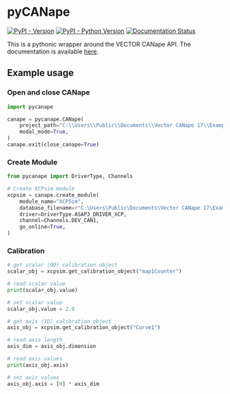 # pyCANape

[![PyPI - Version](https://img.shields.io/pypi/v/pycanape.svg)](https://pypi.org/project/pycanape)
[![PyPI - Python Version](https://img.shields.io/pypi/pyversions/pycanape.svg)](https://pypi.org/project/pycanape)
[![Documentation Status](https://readthedocs.org/projects/pycanape/badge/?version=latest)](https://pycanape.readthedocs.io/en/latest/?badge=latest)

This is a pythonic wrapper around the VECTOR CANape API.
The documentation is available [here](https://pycanape.readthedocs.io/en/latest).

## Example usage

### Open and close CANape
````python
import pycanape

canape = pycanape.CANape(
    project_path="C:\\Users\\Public\\Documents\\Vector CANape 17\\Examples\\XCPDemo",
    modal_mode=True,
)
canape.exit(close_canape=True)
````

### Create Module
````python
from pycanape import DriverType, Channels

# Create XCPsim module
xcpsim = canape.create_module(
    module_name="XCPSim",
    database_filename=r"C:\Users\Public\Documents\Vector CANape 17\Examples\XCPDemo\XCPsim.a2l",
    driver=DriverType.ASAP3_DRIVER_XCP,
    channel=Channels.DEV_CAN1,
    go_online=True,
)
````

### Calibration
````python
# get scalar (0D) calibration object
scalar_obj = xcpsim.get_calibration_object("map1Counter")

# read scalar value
print(scalar_obj.value)

# set scalar value
scalar_obj.value = 2.0

# get axis (1D) calibration object
axis_obj = xcpsim.get_calibration_object("Curve1")

# read axis length
axis_dim = axis_obj.dimension

# read axis values
print(axis_obj.axis)

# set axis values
axis_obj.axis = [0] * axis_dim
````
